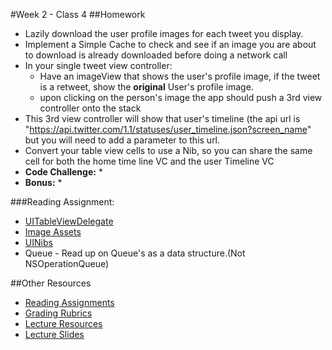 #Week 2 - Class 4
##Homework
* Lazily download the user profile images for each tweet you display.
* Implement a Simple Cache to check and see if an image you are about to download is already downloaded before doing a network call
* In your single tweet view controller:
	* Have an imageView that shows the user's profile image, if the tweet is a retweet, show the **original** User's profile image.
	* upon clicking on the person's image the app should push a 3rd view controller onto the stack
* This 3rd view controller will show that user's timeline (the api url is "https://api.twitter.com/1.1/statuses/user_timeline.json?screen_name" but you will need to add a parameter to this url.
* Convert your table view cells to use a Nib, so you can share the same cell for both the home time line VC and the user Timeline VC
* **Code Challenge:** 
	* 
* **Bonus:**
	* 

###Reading Assignment:
* [UITableViewDelegate](https://developer.apple.com/library/ios/documentation/UIKit/Reference/UITableViewDelegate_Protocol/index.html)
* [Image Assets](https://developer.apple.com/library/prerelease/ios/documentation/Xcode/Reference/xcode_ref-Asset_Catalog_Format/)
* [UINibs](https://developer.apple.com/library/prerelease/ios/documentation/UIKit/Reference/UINib_Ref/index.html)
* Queue - Read up on Queue's as a data structure.(Not NSOperationQueue)

##Other Resources
* [Reading Assignments](../../Resources/ra-grading-standard/)
* [Grading Rubrics](../../Resources/)
* [Lecture Resources](lecture/)
* [Lecture Slides](https://www.icloud.com/keynote/000Vp4p_nQHtU4YfNPbXlHGig#Week2-Class4)